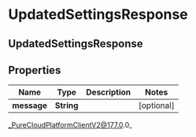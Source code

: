 # UpdatedSettingsResponse

## UpdatedSettingsResponse

## Properties

|Name | Type | Description | Notes|
|------------ | ------------- | ------------- | -------------|
| **message** | **String** |  | [optional] |



_PureCloudPlatformClientV2@177.0.0_
